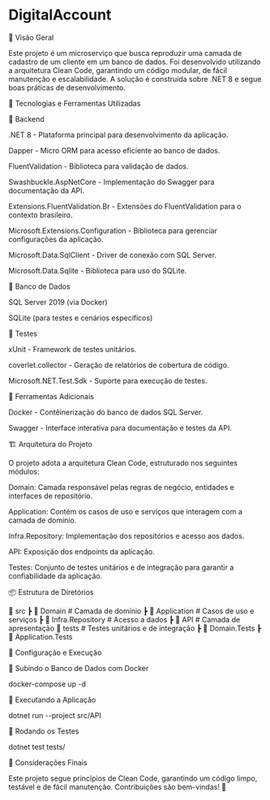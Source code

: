 # DigitalAccount

📌 Visão Geral

Este projeto é um microserviço que busca reproduzir uma camada de cadastro de um cliente em um banco de dados. Foi desenvolvido utilizando a arquitetura Clean Code, garantindo um código modular, de fácil manutenção e escalabilidade. A solução é construída sobre .NET 8 e segue boas práticas de desenvolvimento.

🚀 Tecnologias e Ferramentas Utilizadas

📌 Backend

.NET 8 - Plataforma principal para desenvolvimento da aplicação.

Dapper - Micro ORM para acesso eficiente ao banco de dados.

FluentValidation - Biblioteca para validação de dados.

Swashbuckle.AspNetCore - Implementação do Swagger para documentação da API.

Extensions.FluentValidation.Br - Extensões do FluentValidation para o contexto brasileiro.

Microsoft.Extensions.Configuration - Biblioteca para gerenciar configurações da aplicação.

Microsoft.Data.SqlClient - Driver de conexão com SQL Server.

Microsoft.Data.Sqlite - Biblioteca para uso do SQLite.

📌 Banco de Dados

SQL Server 2019 (via Docker)

SQLite (para testes e cenários específicos)

📌 Testes

xUnit - Framework de testes unitários.

coverlet.collector - Geração de relatórios de cobertura de código.

Microsoft.NET.Test.Sdk - Suporte para execução de testes.

📌 Ferramentas Adicionais

Docker - Contêinerização do banco de dados SQL Server.

Swagger - Interface interativa para documentação e testes da API.

🏗️ Arquitetura do Projeto

O projeto adota a arquitetura Clean Code, estruturado nos seguintes módulos:

Domain: Camada responsável pelas regras de negócio, entidades e interfaces de repositório.

Application: Contém os casos de uso e serviços que interagem com a camada de domínio.

Infra.Repository: Implementação dos repositórios e acesso aos dados.

API: Exposição dos endpoints da aplicação.

Testes: Conjunto de testes unitários e de integração para garantir a confiabilidade da aplicação.

📦 Estrutura de Diretórios

📂 src
 ┣ 📂 Domain                 # Camada de domínio
 ┣ 📂 Application            # Casos de uso e serviços
 ┣ 📂 Infra.Repository       # Acesso a dados
 ┣ 📂 API                    # Camada de apresentação
📂 tests                     # Testes unitários e de integração
 ┣ 📂 Domain.Tests
 ┣ 📂 Application.Tests

🔧 Configuração e Execução

🐳 Subindo o Banco de Dados com Docker

docker-compose up -d

📌 Executando a Aplicação

dotnet run --project src/API

📌 Rodando os Testes

dotnet test tests/

📖 Considerações Finais

Este projeto segue princípios de Clean Code, garantindo um código limpo, testável e de fácil manutenção. Contribuições são bem-vindas! 🚀